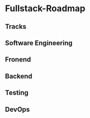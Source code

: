 # Fullstack-Roadmap

## Tracks

## Software Engineering

## Fronend

## Backend

## Testing

## DevOps

